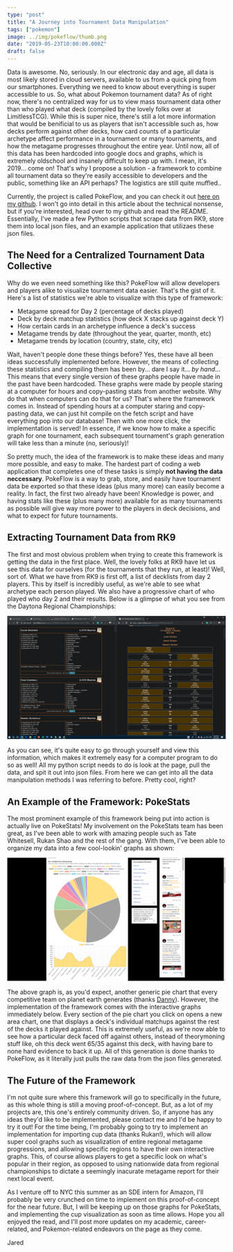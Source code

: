 ```yaml
---
type: "post"
title: "A Journey into Tournament Data Manipulation"
tags: ["pokemon"]
image: ../img/pokeflow/thumb.png
date: "2019-05-23T10:00:00.000Z"
draft: false
---
```


Data is awesome. No, seriously. In our electronic day and age, all data is most likely stored in cloud servers, available to us from a quick ping from our smartphones. Everything we need to know about everything is super accessible to us. So, what about Pokemon tournament data? As of right now, there's no centralized way for us to view mass tournament data other than who played what deck (compiled by the lovely folks over at LimitlessTCG). While this is super nice, there's still a lot more information that would be benificial to us as players that isn't accessible such as, how decks perform against other decks, how card counts of a particular archetype affect performance in a tournament or many tournaments, and how the metagame progresses throughout the entire year. Until now, all of this data has been hardcoded into google docs and graphs, which is extremely oldschool and insanely difficult to keep up with. I mean, it's 2019... come on! That's why I propose a solution - a framework to combine all tournament data so they're easily accessible to developers and the public, something like an API perhaps? The logistics are still quite muffled..

Currently, the project is called PokeFlow, and you can check it out <a href="https://github.com/comp0cker/pokeflow">here on my github</a>. I won't go into detail in this article about the technical nonsense, but if you're interested, head over to my github and read the README. Essentially, I've made a few Python scripts that scrape data from RK9, store them into local json files, and an example application that utilizaes these json files. 

<h2>The Need for a Centralized Tournament Data Collective</h2>

Why do we even need something like this? PokeFlow will allow developers and players alike to visualize tournament data easier. That's the gist of it. Here's a list of statistics we're able to visualize with this type of framework:

<ul>
    <li>Metagame spread for Day 2 (percentage of decks played)</li>
    <li>Deck by deck matchup statistics (how deck X stacks up against deck Y)</li>
    <li>How certain cards in an archetype influence a deck's success</li>
    <li>Metagame trends by date (throughout the year, quarter, month, etc)</li>
    <li>Metagame trends by location (country, state, city, etc)</li>
</ul>

Wait, haven't people done these things before? Yes, these have all been ideas successfully implemented before. However, the means of collecting these statistics and compiling them has been by... dare I say it... <i>by hand</i>... This means that every single version of these graphs people have made in the past have been hardcoded. These graphs were made by people staring at a computer for hours and copy-pasting stats from another website. Why do that when computers can do that for us? That's where the framework comes in. Instead of spending hours at a computer staring and copy-pasting data, we can just hit compile on the fetch script and have everything pop into our database! Then with one more click, the implementation is served! In essence, if we know how to make a specific graph for one tournament, each subsequent tournament's graph generation will take less than a minute (no, seriously)!

So pretty much, the idea of the framework is to make these ideas and many more possible, and easy to make. The hardest part of coding a web application that completes one of these tasks is simply <b>not having the data neccessary</b>. PokeFlow is a way to grab, store, and easily have tournament data be exported so that these ideas (plus many more) can easily become a reality. In fact, the first two already have been! Knowledge is power, and having stats like these (plus many more) available for as many tournaments as possible will give way more power to the players in deck decisions, and what to expect for future tournaments.

<h2>Extracting Tournament Data from RK9</h2>

The first and most obvious problem when trying to create this framework is getting the data in the first place. Well, the lovely folks at RK9 have let us see this data for ourselves (for the tournaments that they run, at least)! Well, sort of. What we have from RK9 is first off, a list of decklists from day 2 players. This by itself is incredibly useful, as we're able to see what archetype each person played. We also have a progressive chart of who played who day 2 and their results. Below is a glimpse of what you see from the Daytona Regional Championships:

![daytona_rk9](../img/pokeflow/daytona_rk9.png)

As you can see, it's quite easy to go through yourself and view this information, which makes it extremely easy for a computer program to do so as well! All my python script needs to do is look at the page, pull the data, and spit it out into json files. From here we can get into all the data manipulation methods I was referring to before. Pretty cool, right? 

<h2>An Example of the Framework: PokeStats</h2>

The most prominent example of this framework being put into action is actually live on PokeStats! My involvement on the PokeStats team has been great, as I've been able to work with amazing people such as Tate Whitesell, Rukan Shao and the rest of the gang. With them, I've been able to organize my data into a few cool-lookin' graphs as shown:

![pokestats](../img/pokeflow/pokestats.png)

The above graph is, as you'd expect, another generic pie chart that every competitive team on planet earth generates (thanks <a href="https://twitter.com/daxptcg/status/1116174306973757440">Danny</a>). However, the implementation of the framework comes with the interactive graphs immediately below. Every section of the pie chart you click on opens a new area chart, one that displays a deck's individual matchups against the rest of the decks it played against. This is extremely useful, as we're now able to see how a particular deck faced off against others, instead of theorymoning stuff like, oh this deck went 65/35 against this deck, with having bare to none hard evidence to back it up. All of this generation is done thanks to PokeFlow, as it literally just pulls the raw data from the json files generated.

<h2>The Future of the Framework</h2>

I'm not quite sure where this framework will go to specifically in the future, as this whole thing is still a moving proof-of-concept. But, as a lot of my projects are, this one's entirely community driven. So, if anyone has any ideas they'd like to be implemented, please contact me and I'd be happy to try it out! For the time being, I'm probably going to try to implement an implementation for importing cup data (thanks Rukan!), which will allow super cool graphs such as visualization of entire regional metagame progressions, and allowing specific regions to have their own interactive graphs. This, of course allows players to get a specific look on what's popular in their region, as opposed to using nationwide data from regional championships to dictate a seemingly inacurate metagame report for their next local event.

As I venture off to NYC this summer as an SDE intern for Amazon, I'll probably be very crunched on time to implement on this proof-of-concept for the near future. But, I will be keeping up on those graphs for PokeStats, and implementing the cup visualization as soon as time allows. Hope you all enjoyed the read, and I'll post more updates on my academic, career-related, and Pokemon-related endeavors on the page as they come.

Jared